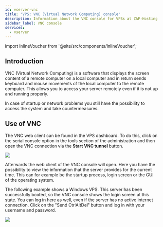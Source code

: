 ```yaml
---
id: vserver-vnc
title: "VPS: VNC (Virtual Network Computing) console"
description: Information about the VNC console for VPSs at ZAP-Hosting 
sidebar_label: VNC console
services:
  - vserver
---
```


import InlineVoucher from '@site/src/components/InlineVoucher';

## Introduction

VNC (Virtual Network Computing) is a software that displays the screen content of a remote computer on a local computer and in return sends keyboard and mouse movements of the local computer to the remote computer. This allows you to access your server remotely even if it is not up and running properly. 

In case of startup or network problems you still have the possibility to access the system and take countermeasures. 

<InlineVoucher />


## Use of VNC
The VNC web client can be found in the VPS dashboard. To do this, click on the serial console option in the tools section of the administration and then open the VNC connection via the **Start VNC tunnel** button. 

![](https://screensaver01.zap-hosting.com/index.php/s/AgSL8QcynHSfXFA/preview)



Afterwards the web client of the VNC console will open. Here you have the possibility to view the information that the server provides for the current time. This can for example be the startup process, login screen or the GUI of the operating system.

The following example shows a Windows VPS. This server has been successfully booted, so the VNC console shows the login screen at this state. You can log in here as well, even if the server has no active internet connection. Click on the "Send CtrlAltDel" button and log in with your username and password.



![](https://screensaver01.zap-hosting.com/index.php/s/XTFS35AJBJaS86r/preview)

<InlineVoucher />

